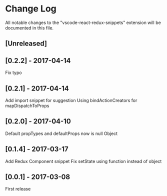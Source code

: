 # Change Log
All notable changes to the "vscode-react-redux-snippets" extension will be documented in this file.

## [Unreleased]

## [0.2.2] - 2017-04-14
Fix typo

## [0.2.1] - 2017-04-14
Add import snippet for suggestion
Using bindActionCreators for mapDispatchToProps

## [0.2.0] - 2017-04-10
Default propTypes and defaultProps now is null Object

## [0.1.4] - 2017-03-17
Add Redux Component snippet
Fix setState using function instead of object

## [0.0.1] - 2017-03-08
First release